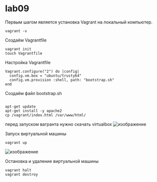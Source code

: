 # lab09


Первым шагом является установка Vagrant на локальный компьютер.
```
vagrant -v
```

Создаём Vagrantfile
```
vagrant init
touch Vagrantfile
```

Настройка Vagrantfile

```
Vagrant.configure("2") do |config|
  config.vm.box = "ubuntu/trusty64"
  config.vm.provision :shell, path: "bootstrap.sh"
end
```


Создаём файл bootstrap.sh


```

apt-get update
apt-get install -y apache2
cp /vagrant/index.html /var/www/html/
```
перед запуском вагранта нужно скачать virtualbox
![изображение](https://github.com/Wenir04/lab9/assets/113133600/a151ed24-79a3-4b15-b114-057e9bd019ab)


Запуск виртуальной машины


```
vagrant up
```

![изображение](https://github.com/Wenir04/lab9/assets/113133600/acc797d2-cccf-4024-ab25-6140b9ca2a98)


Oстановка и удаление виртуальной машины


```
vagrant halt
vagrant destroy
```
